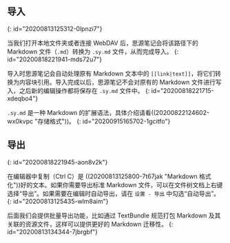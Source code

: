 ## 导入
{: id="20200813125312-0lpnzi7"}

当我们打开本地文件夹或者连接 WebDAV 后，思源笔记会将该路径下的 Markdown 文件（`.md`）转换为 `.sy.md` 文件，从而完成导入。
{: id="20200818221941-mds72u7"}

导入时思源笔记会自动处理原有 Markdown 文本中的 `[[link|text]]`，将它们转换为内容块引用。导入完成以后，思源笔记不会对原有的 Markdown 文件进行写入，之后新的编辑操作都将保存在 `.sy.md` 文件中。
{: id="20200818221715-xdeqbo4"}

`.sy.md` 是一种 Markdown 的扩展语法，具体介绍请看((20200822124602-wx0kvpc "存储格式"))。
{: id="20200915165702-1gcitfo"}

## 导出
{: id="20200818221945-aon8v2k"}

在编辑器中复制（Ctrl C）是 ((20200813125800-7t67jak "Markdown 格式化"))好的文本。如果你需要导出标准 Markdown 文件，可以在文件树文档上右键选择“导出”。如果需要在编辑时自动导出，请在 `设置 - 导出` 中勾选“自动导出”。
{: id="20200813125435-wlm8aim"}

后面我们会提供批量导出功能，比如通过 TextBundle 规范打包 Markdown 及其关联的资源文件，这样可以提供更好的 Markdown 迁移性。
{: id="20200813134344-7jbrgbf"}

